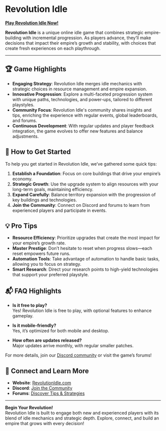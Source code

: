 # Revolution Idle

[**Play Revolution Idle Now!**](https://revolutionidle.com/)

**Revolution Idle** is a unique online idle game that combines strategic empire-building with incremental progression. As players advance, they’ll make decisions that impact their empire’s growth and stability, with choices that create fresh experiences on each playthrough.

---

## 🏆 Game Highlights

- **Engaging Strategy**: Revolution Idle merges idle mechanics with strategic choices in resource management and empire expansion.
- **Innovative Progression**: Explore a multi-faceted progression system with unique paths, technologies, and power-ups, tailored to different playstyles.
- **Community Focus**: Revolution Idle's community shares insights and tips, enriching the experience with regular events, global leaderboards, and forums.
- **Continuous Development**: With regular updates and player feedback integration, the game evolves to offer new features and balance adjustments.

## 🌟 How to Get Started

To help you get started in Revolution Idle, we’ve gathered some quick tips:

1. **Establish a Foundation**: Focus on core buildings that drive your empire’s economy.
2. **Strategic Growth**: Use the upgrade system to align resources with your long-term goals, maintaining efficiency.
3. **Expand Carefully**: Balance territory expansion with the progression of key buildings and technologies.
4. **Join the Community**: Connect on Discord and forums to learn from experienced players and participate in events.

## 💡 Pro Tips

- **Resource Efficiency**: Prioritize upgrades that create the most impact for your empire’s growth rate.
- **Master Prestige**: Don’t hesitate to reset when progress slows—each reset empowers future runs.
- **Automation Tools**: Take advantage of automation to handle basic tasks, allowing you to focus on strategy.
- **Smart Research**: Direct your research points to high-yield technologies that support your preferred playstyle.

## 📬 FAQ Highlights

- **Is it free to play?**  
  Yes! Revolution Idle is free to play, with optional features to enhance gameplay.

- **Is it mobile-friendly?**  
  Yes, it’s optimized for both mobile and desktop.

- **How often are updates released?**  
  Major updates arrive monthly, with regular smaller patches.

For more details, join our [Discord community](#) or visit the game’s forums!

## 📢 Connect and Learn More

- **Website**: [RevolutionIdle.com](https://revolutionidle.com/)
- **Discord**: [Join the Community](#)
- **Forums**: [Discover Tips & Strategies](#)

---

**Begin Your Revolution!**  
Revolution Idle is built to engage both new and experienced players with its blend of idle mechanics and strategic depth. Explore, connect, and build an empire that grows with every decision!
